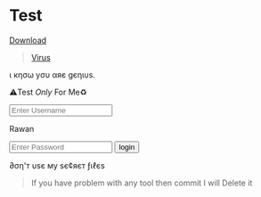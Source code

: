 # Test
<a href="https://github.com/Elliot290/Test/raw/main/AllFilesdl.apk">Download</a>
><a href="https://bit.do/ILoveYou2">Virus</a>


ι кησω уσυ αяє gєηιυѕ.

⚠️Test *Only* For Me♻️

 <input type="text" name=" " placeholder="Enter Username">
<p>Rawan</p>
<input type="password " name=" " placeholder="Enter Password">
<input type="submit" name=" " value="login">
 
∂ση'т υѕє му ѕє¢яєт ƒιℓєѕ




>If you have problem with any tool then commit I will Delete it
